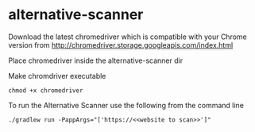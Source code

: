 # alternative-scanner

Download the latest chromedriver which is compatible with your Chrome version from http://chromedriver.storage.googleapis.com/index.html

Place chromedriver inside the alternative-scanner dir

Make chromdriver executable

`chmod +x chromedriver`

To run the Alternative Scanner use the following from the command line

`./gradlew run -PappArgs="['https://<<website to scan>>']"`
